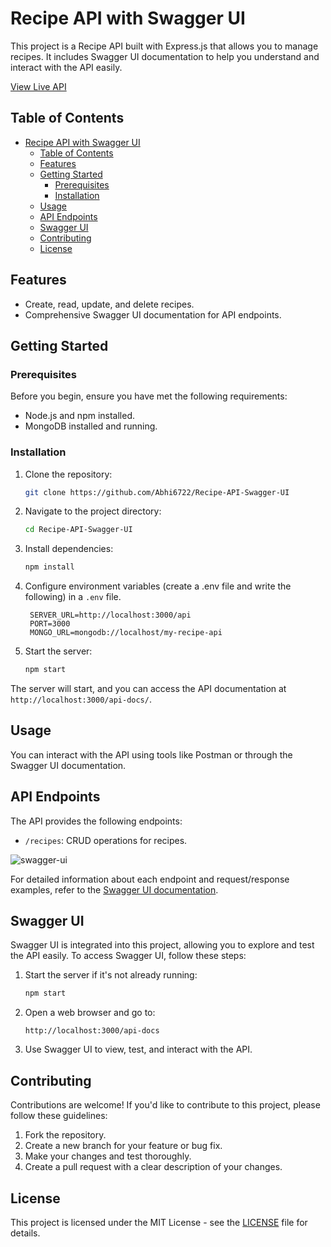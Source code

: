 # Recipe API with Swagger UI

This project is a Recipe API built with Express.js that allows you to manage recipes. It includes Swagger UI documentation to help you understand and interact with the API easily.

[View Live API](https://recipe-api-swagger-ui.onrender.com/api-docs)

## Table of Contents

- [Recipe API with Swagger UI](#recipe-api-with-swagger-ui)
  - [Table of Contents](#table-of-contents)
  - [Features](#features)
  - [Getting Started](#getting-started)
    - [Prerequisites](#prerequisites)
    - [Installation](#installation)
  - [Usage](#usage)
  - [API Endpoints](#api-endpoints)
  - [Swagger UI](#swagger-ui)
  - [Contributing](#contributing)
  - [License](#license)

## Features

- Create, read, update, and delete recipes.
- Comprehensive Swagger UI documentation for API endpoints.

## Getting Started

### Prerequisites

Before you begin, ensure you have met the following requirements:

- Node.js and npm installed.
- MongoDB installed and running.

### Installation

1. Clone the repository:

   ```bash
   git clone https://github.com/Abhi6722/Recipe-API-Swagger-UI
   ```

2. Navigate to the project directory:

   ```bash
   cd Recipe-API-Swagger-UI
   ```

3. Install dependencies:

   ```bash
   npm install
   ```

4. Configure environment variables (create a .env file and write the following) in a `.env` file.
   ```
    SERVER_URL=http://localhost:3000/api
    PORT=3000
    MONGO_URL=mongodb://localhost/my-recipe-api
   ```

5. Start the server:

   ```bash
   npm start
   ```

The server will start, and you can access the API documentation at `http://localhost:3000/api-docs/`.

## Usage

You can interact with the API using tools like Postman or through the Swagger UI documentation.

## API Endpoints

The API provides the following endpoints:

- `/recipes`: CRUD operations for recipes.

![swagger-ui](https://github.com/Abhi6722/Recipe-API-Swagger-UI/assets/62201123/f0fe6d0d-c0b1-44bb-8640-8698d838f737)

For detailed information about each endpoint and request/response examples, refer to the [Swagger UI documentation](https://recipe-api-swagger-ui.onrender.com/api-docs).

## Swagger UI

Swagger UI is integrated into this project, allowing you to explore and test the API easily. To access Swagger UI, follow these steps:

1. Start the server if it's not already running:

   ```bash
   npm start
   ```

2. Open a web browser and go to:

   ```
   http://localhost:3000/api-docs
   ```

3. Use Swagger UI to view, test, and interact with the API.

## Contributing

Contributions are welcome! If you'd like to contribute to this project, please follow these guidelines:

1. Fork the repository.
2. Create a new branch for your feature or bug fix.
3. Make your changes and test thoroughly.
4. Create a pull request with a clear description of your changes.

## License

This project is licensed under the MIT License - see the [LICENSE](LICENSE) file for details.
